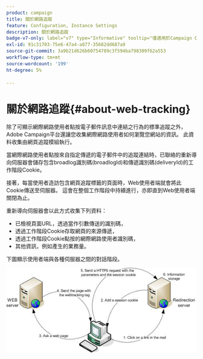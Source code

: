 ```yaml
---
product: campaign
title: 關於網路追蹤
feature: Configuration, Instance Settings
description: 關於網路追蹤
badge-v7-only: label="v7" type="Informative" tooltip="僅適用於Campaign Classic v7"
exl-id: 91c31703-75e6-47a4-a877-35682dd687a9
source-git-commit: 3a9b21d626b60754789c3f594ba798309f62a553
workflow-type: tm+mt
source-wordcount: '199'
ht-degree: 5%

---
```


# 關於網路追蹤{#about-web-tracking}

除了可顯示網際網路使用者點按電子郵件訊息中連結之行為的標準追蹤之外，Adobe Campaign平台還讓您收集網際網路使用者如何瀏覽您網站的資訊。 此資料收集由網頁追蹤模組執行。

當網際網路使用者點按來自指定傳遞的電子郵件中的追蹤連結時，已聯絡的重新導向伺服器會儲存包含broadlog識別碼(broadlogId)和傳遞識別碼(deliveryId)的工作階段Cookie。

接著，每當使用者造訪包含網頁追蹤標籤的頁面時，Web使用者端就會將此Cookie傳送至伺服器。 這會在整個工作階段中持續進行，亦即直到Web使用者端關閉為止。

重新導向伺服器會以此方式收集下列資料：

* 已檢視頁面URL，透過當作引數傳送的識別碼，
* 透過工作階段Cookie存取網頁的來源傳遞，
* 透過工作階段Cookie點按的網際網路使用者識別碼，
* 其他資訊，例如產生的業務量。

下圖顯示使用者端與各種伺服器之間的對話階段。

![](assets/d_ncs_integration_webtracking_structure1.png)
